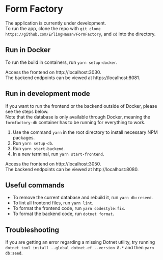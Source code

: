 # Form Factory
The application is currently under development. \
To run the app, clone the repo with `git clone https://github.com/ErlingHauan/FormFactory`, and `cd` into the directory.

## Run in Docker
To run the build in containers, run `yarn setup-docker`.

Access the frontend on http://localhost:3030. \
The backend endpoints can be viewed at https://localhost:8081. 

## Run in development mode
If you want to run the frontend or the backend outside of Docker, please see the steps below. \
Note that the database is only available through Docker, meaning the `formfactory-db` container has to be running for everything to work.

1. Use the command `yarn` in the root directory to install necessary NPM packages. 
2. Run `yarn setup-db`.
3. Run `yarn start-backend`.
4. In a new terminal, run `yarn start-frontend`.

Access the frontend on http://localhost:3050. \
The backend endpoints can be viewed at http://localhost:8080.

## Useful commands
* To remove the current database and rebuild it, run `yarn db:reseed`.
* To lint all frontend files, run `yarn lint`.
* To format the frontend code,  run `yarn codestyle:fix`.
* To format the backend code, run `dotnet format`.

## Troubleshooting
If you are getting an error regarding a missing Dotnet utility, try running `dotnet tool install --global dotnet-ef --version 8.*` and then `yarn db:seed`.
